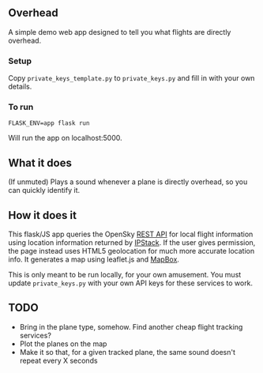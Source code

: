 ## Overhead

A simple demo web app designed to tell you what flights are directly overhead.

### Setup

Copy `private_keys_template.py` to `private_keys.py` and fill in with your own details.

### To run

`FLASK_ENV=app flask run`

Will run the app on localhost:5000.

## What it does

(If unmuted) Plays a sound whenever a plane is directly overhead, so you can quickly identify it. 

## How it does it

This flask/JS app queries the OpenSky [REST API](https://opensky-network.org/apidoc/rest.html) for local flight information using location information returned by [IPStack](https://ipstack.com/). If the user gives permission, the page instead uses HTML5 geolocation for much more accurate location info. It generates a map using leaflet.js and [MapBox](https://www.mapbox.com/). 

This is only meant to be run locally, for your own amusement. You must update `private_keys.py` with your own API keys for these services to work. 

## TODO

* Bring in the plane type, somehow. Find another cheap flight tracking services?
* Plot the planes on the map
* Make it so that, for a given tracked plane, the same sound doesn't repeat every X seconds